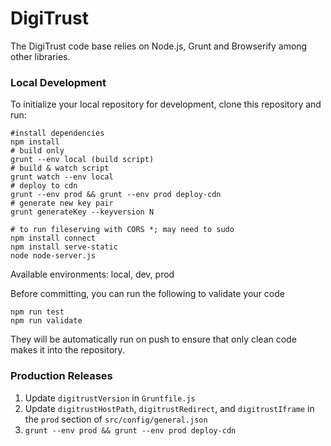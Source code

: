 # DigiTrust

The DigiTrust code base relies on Node.js, Grunt and Browserify among other libraries.

### Local Development

To initialize your local repository for development, clone this repository and run:

    #install dependencies
    npm install
    # build only
    grunt --env local (build script)
    # build & watch script
    grunt watch --env local
    # deploy to cdn
    grunt --env prod && grunt --env prod deploy-cdn
    # generate new key pair
    grunt generateKey --keyversion N

    # to run fileserving with CORS *; may need to sudo
    npm install connect
    npm install serve-static
    node node-server.js

Available environments: local, dev, prod

Before committing, you can run the following to validate your code

    npm run test
    npm run validate

They will be automatically run on push to ensure that only clean code makes it into the repository.

### Production Releases

1. Update `digitrustVersion` in `Gruntfile.js`
2. Update `digitrustHostPath`, `digitrustRedirect`, and `digitrustIframe` in the `prod` section of `src/config/general.json`
3. `grunt --env prod && grunt --env prod deploy-cdn`

